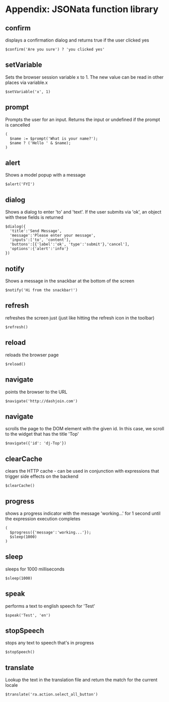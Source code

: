 # Appendix: JSONata function library
## confirm
displays a confirmation dialog and returns true if the user clicked yes
```
$confirm('Are you sure') ? 'you clicked yes'
```
## setVariable
Sets the browser session variable x to 1. The new value can be read in other places via variable.x
```
$setVariable('x', 1)
```
## prompt
Prompts the user for an input. Returns the input or undefined if the prompt is cancelled
```
(
  $name := $prompt('What is your name?');
  $name ? ('Hello ' & $name);
)
```
## alert
Shows a model popup with a message
```
$alert('FYI')
```
## dialog
Shows a dialog to enter 'to' and 'text'. If the user submits via 'ok', an object with these fields is returned
```
$dialog({
  'title':'Send Message', 
  'message':'Please enter your message', 
  'inputs':['to', 'content'], 
  'buttons':[{'label':'ok', 'type':'submit'},'cancel'], 
  'options':{'alert':'info'}
})
```
## notify
Shows a message in the snackbar at the bottom of the screen
```
$notify('Hi from the snackbar!')
```
## refresh
refreshes the screen just (just like hitting the refresh icon in the toolbar)
```
$refresh()
```
## reload
reloads the browser page
```
$reload()
```
## navigate
points the browser to the URL
```
$navigate('http://dashjoin.com')
```
## navigate
scrolls the page to the DOM element with the given id. In this case, we scroll to the widget that has the title 'Top'
```
$navigate({'id': 'dj-Top'})
```
## clearCache
clears the HTTP cache - can be used in conjunction with expressions that trigger side effects on the backend
```
$clearCache()
```
## progress
shows a progress indicator with the message 'working...' for 1 second until the expression execution completes
```
(
  $progress({'message':'working...'});
  $sleep(1000)
)
```
## sleep
sleeps for 1000 milliseconds
```
$sleep(1000)
```
## speak
performs a text to english speech for 'Test'
```
$speak('Test', 'en')
```
## stopSpeech
stops any text to speech that's in progress
```
$stopSpeech()
```
## translate
Lookup the text in the translation file and return the match for the current locale
```
$translate('ra.action.select_all_button')
```
